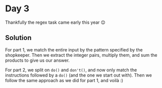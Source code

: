 # Day 3

Thankfully the regex task came early this year 😌

## Solution

For part 1, we match the entire input by the pattern specified by the shopkeeper. Then we extract the integer pairs, multiply them, and sum the products to give us our answer.

For part 2, we split on `do()` and `don't()`, and now only match the instructions followed by a `do()` (and the one we start out with). Then we follow the same approach as we did for part 1, and voilà :)